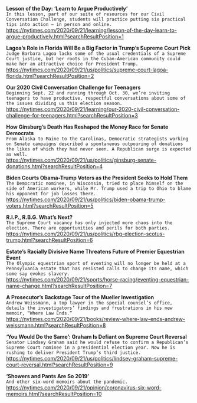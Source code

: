 **Lesson of the Day: ‘Learn to Argue Productively’**\
`In this lesson, part of our suite of resources for our Civil Conversation Challenge, students will practice putting six practical tips into action — in person and online.`\
https://nytimes.com/2020/09/21/learning/lesson-of-the-day-learn-to-argue-productively.html?searchResultPosition=1

**Lagoa’s Role in Florida Will Be a Big Factor in Trump’s Supreme Court Pick**\
`Judge Barbara Lagoa lacks some of the usual credentials of a Supreme Court justice, but her roots in the Cuban-American community could make her an attractive choice for President Trump.`\
https://nytimes.com/2020/09/21/us/politics/supreme-court-lagoa-florida.html?searchResultPosition=2

**Our 2020 Civil Conversation Challenge for Teenagers**\
`Beginning Sept. 22 and running through Oct. 30, we’re inviting teenagers to have productive, respectful conversations about some of the issues dividing us this election season.`\
https://nytimes.com/2020/09/21/learning/our-2020-civil-conversation-challenge-for-teenagers.html?searchResultPosition=3

**How Ginsburg’s Death Has Reshaped the Money Race for Senate Democrats**\
`From Alaska to Maine to the Carolinas, Democratic strategists working on Senate campaigns described a spontaneous outpouring of donations the likes of which they had never seen. A Republican surge is expected as well.`\
https://nytimes.com/2020/09/21/us/politics/ginsburg-senate-donations.html?searchResultPosition=4

**Biden Courts Obama-Trump Voters as the President Seeks to Hold Them**\
`The Democratic nominee, in Wisconsin, tried to place himself on the side of American workers, while Mr. Trump used a trip to Ohio to blame his opponent for job losses there.`\
https://nytimes.com/2020/09/21/us/politics/biden-obama-trump-voters.html?searchResultPosition=5

**R.I.P., R.B.G. What’s Next?**\
`The Supreme Court vacancy has only injected more chaos into the election. There are opportunities and perils for both parties.`\
https://nytimes.com/2020/09/21/us/politics/rbg-election-scotus-trump.html?searchResultPosition=6

**Estate’s Racially Divisive Name Threatens Future of Premier Equestrian Event**\
`The Olympic equestrian sport of eventing will no longer be held at a Pennsylvania estate that has resisted calls to change its name, which some say evokes slavery.`\
https://nytimes.com/2020/09/21/sports/horse-racing/eventing-equestrian-name-change.html?searchResultPosition=7

**A Prosecutor’s Backstage Tour of the Mueller Investigation**\
`Andrew Weissmann, a top lawyer in the special counsel’s office, details the investigators’ findings and frustrations in his new memoir, “Where Law Ends.”`\
https://nytimes.com/2020/09/21/books/review-where-law-ends-andrew-weissmann.html?searchResultPosition=8

**‘You Would Do the Same’: Graham Is Defiant on Supreme Court Reversal**\
`Senator Lindsey Graham said he would refuse to confirm a Republican’s Supreme Court nominee in a presidential election year. Now he is rushing to deliver President Trump’s third justice.`\
https://nytimes.com/2020/09/21/us/politics/lindsey-graham-supreme-court-reversal.html?searchResultPosition=9

**‘Showers and Pants Are So 2019’**\
`And other six-word memoirs about the pandemic.`\
https://nytimes.com/2020/09/21/opinion/coronavirus-six-word-memoirs.html?searchResultPosition=10

